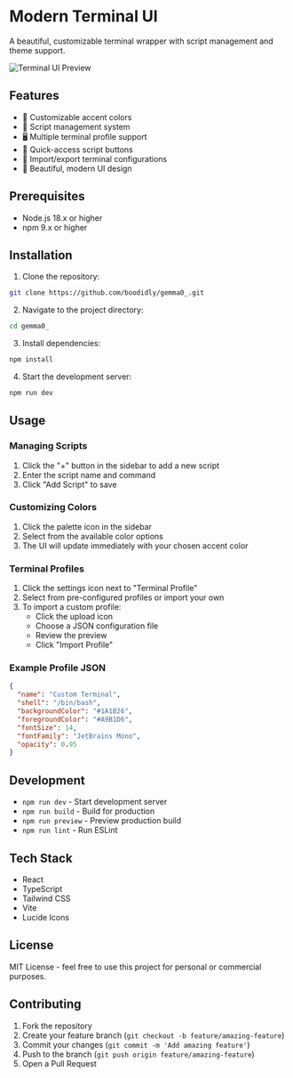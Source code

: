 # Modern Terminal UI

A beautiful, customizable terminal wrapper with script management and theme support.

![Terminal UI Preview](https://images.unsplash.com/photo-1629654297299-c8506221ca97?auto=format&fit=crop&q=80&w=1000)

## Features

- 🎨 Customizable accent colors
- 📜 Script management system
- 🖥️ Multiple terminal profile support
- 🎯 Quick-access script buttons
- 🔄 Import/export terminal configurations
- 🌈 Beautiful, modern UI design

## Prerequisites

- Node.js 18.x or higher
- npm 9.x or higher

## Installation

1. Clone the repository:
```bash
git clone https://github.com/boodidly/gemma0_.git
```

2. Navigate to the project directory:
```bash
cd gemma0_
```

3. Install dependencies:
```bash
npm install
```

4. Start the development server:
```bash
npm run dev
```

## Usage

### Managing Scripts

1. Click the "+" button in the sidebar to add a new script
2. Enter the script name and command
3. Click "Add Script" to save

### Customizing Colors

1. Click the palette icon in the sidebar
2. Select from the available color options
3. The UI will update immediately with your chosen accent color

### Terminal Profiles

1. Click the settings icon next to "Terminal Profile"
2. Select from pre-configured profiles or import your own
3. To import a custom profile:
   - Click the upload icon
   - Choose a JSON configuration file
   - Review the preview
   - Click "Import Profile"

### Example Profile JSON

```json
{
  "name": "Custom Terminal",
  "shell": "/bin/bash",
  "backgroundColor": "#1A1B26",
  "foregroundColor": "#A9B1D6",
  "fontSize": 14,
  "fontFamily": "JetBrains Mono",
  "opacity": 0.95
}
```

## Development

- `npm run dev` - Start development server
- `npm run build` - Build for production
- `npm run preview` - Preview production build
- `npm run lint` - Run ESLint

## Tech Stack

- React
- TypeScript
- Tailwind CSS
- Vite
- Lucide Icons

## License

MIT License - feel free to use this project for personal or commercial purposes.

## Contributing

1. Fork the repository
2. Create your feature branch (`git checkout -b feature/amazing-feature`)
3. Commit your changes (`git commit -m 'Add amazing feature'`)
4. Push to the branch (`git push origin feature/amazing-feature`)
5. Open a Pull Request

